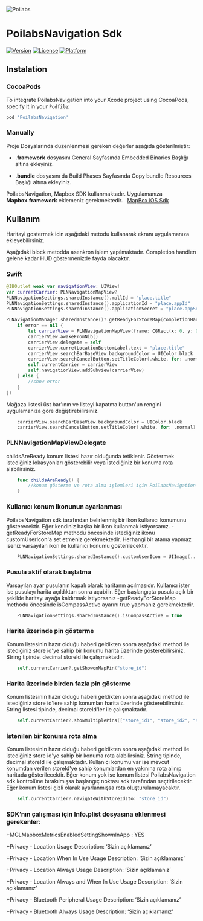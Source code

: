 ![Poilabs](https://www.poilabs.com/public/img/poi-labs-logo.png)

# PoilabsNavigation Sdk
[![Version](https://img.shields.io/cocoapods/v/PoilabsNavigation.svg?style=flat)](https://cocoapods.org/pods/PoilabsNavigation)
[![License](https://img.shields.io/cocoapods/l/PoilabsNavigation.svg?style=flat)](https://cocoapods.org/pods/PoilabsNavigation)
[![Platform](https://img.shields.io/cocoapods/p/PoilabsNavigation.svg?style=flat)](https://cocoapods.org/pods/PoilabsNavigation)

## Instalation

### CocoaPods

To integrate PoilabsNavigation into your Xcode project using CocoaPods, specify it in your `Podfile`:

```ruby
pod 'PoilabsNavigation'
```

### Manually

Proje Dosyalarında düzenlenmesi gereken değerler aşağıda gösterilmiştir:

* **.framework** dosyasını General Sayfasında Embedded Binaries Başlığı altına ekleyiniz.

* **.bundle** dosyasını da Build Phases  Sayfasında Copy bundle Resources Başlığı altına ekleyiniz.


PoilabsNavigation, Mapbox SDK kullanmaktadır. Uygulamanıza **Mapbox.framework** eklemeniz gerekmektedir.  
[MapBox iOS Sdk](https://www.mapbox.com/ios-sdk/)

## Kullanım

Haritayi gostermek icin aşağıdaki metodu kullanarak ekranı uygulamanıza ekleyebilirsiniz. 

Aşağıdaki block metodda asenkron işlem yapılmaktadır. Completion handlerı gelene kadar HUD göstermenizde fayda olacaktır.


### Swift

```swift
@IBOutlet weak var navigationView: UIView!
var currentCarrier: PLNNavigationMapView?
PLNNavigationSettings.sharedInstance().mallId = "place.title"
PLNNavigationSettings.sharedInstance().applicationId = "place.appId"         
PLNNavigationSettings.sharedInstance().applicationSecret = "place.appSecret"

PLNavigationManager.sharedInstance()?.getReadyForStoreMap(completionHandler: { (error) in
	if error == nil {
    	let carrierView = PLNNavigationMapView(frame: CGRect(x: 0, y: 0, width: self.navigationView.bounds.size.width, height: self.navigationView.bounds.size.height))
    	carrierView.awakeFromNib()
    	carrierView.delegate = self
    	carrierView.curretLocationBottomLabel.text = "place.title"
    	carrierView.searchBarBaseView.backgroundColor = UIColor.black
    	carrierView.searchCancelButton.setTitleColor(.white, for: .normal)
    	self.currentCarrier = carrierView
    	self.navigationView.addSubview(carrierView)
    } else {
    	//show error
    }
})
```
Mağaza listesi üst bar'ının ve listeyi kapatma button'un rengini uygulamanıza göre değiştirebilirsiniz. 

```swift
    carrierView.searchBarBaseView.backgroundColor = UIColor.black
    carrierView.searchCancelButton.setTitleColor(.white, for: .normal)
```

### PLNNavigationMapViewDelegate

childsAreReady konum listesi hazır olduğunda tetiklenir. Göstermek istediğiniz lokasyonları gösterebilir veya istediğiniz bir konuma rota alabilirsiniz. 

```swift
    func childsAreReady() {
        //konum gösterme ve rota alma işlemleri için PoilabsNavigation Sdk hazır
    }
```

### Kullanıcı konum ikonunun ayarlanması

PoilabsNavigation sdk tarafından belirlenmiş bir ikon kullanıcı konumunu gösterecektir. Eğer kendiniz başka bir ikon kullanmak istiyorsanız. -getReadyForStoreMap methodu öncesinde istediğiniz ikonu customUserIcon'a set etmeniz gerekmektedir. Herhangi bir atama yapmaz iseniz varsayılan ikon ile kullanıcı konumu gösterilecektir.

```swift
	PLNNavigationSettings.sharedInstance().customUserIcon = UIImage(...
```

### Pusula aktif olarak başlatma

Varsayılan ayar pusulanın kapalı olarak haritanın açılmasıdır. Kullanıcı ister ise pusulayı harita açıldıktan sonra açabilir. Eğer başlangıçta pusula açık bir şekilde haritayı ayağa kaldırmak istiyorsanız -getReadyForStoreMap methodu öncesinde isCompassActive ayarını true yapmanız gerekmektedir.

```swift
	PLNNavigationSettings.sharedInstance().isCompassActive = true
```

### Harita üzerinde pin gösterme

Konum listesinin hazır olduğu haberi geldikten sonra aşağıdaki method ile istediğiniz store id'ye sahip bir konumu harita üzerinde gösterebilirsiniz. String tipinde, decimal storeId ile çalışmaktadır. 

```swift
	self.currentCarrier?.getShowonMapPin("store_id")
```

### Harita üzerinde birden fazla pin gösterme

Konum listesinin hazır olduğu haberi geldikten sonra aşağıdaki method ile istediğiniz store id'lere sahip konumları harita üzerinde gösterebilirsiniz. String listesi tipinde, decimal storeId'ler ile çalışmaktadır. 

```swift
	self.currentCarrier?.showMultiplePins(["store_id1", "store_id2", "store_id3"])
```

### İstenilen bir konuma rota alma

Konum listesinin hazır olduğu haberi geldikten sonra aşağıdaki method ile istediğiniz store id'ye sahip bir konuma rota alabilirsiniz. String tipinde, decimal storeId ile çalışmaktadır. Kullanıcı konumu var ise mevcut konumdan verilen storeId'ye sahip konumlardan en yakınına rota alınıp haritada gösterilecektir. Eğer konum yok ise konum listesi PoilabsNavigation sdk kontrolüne bırakılmışsa başlangıç noktası sdk tarafından seçtirilecektir. Eğer konum listesi gizli olarak ayarlanmışsa rota oluşturulamayacaktır. 

```swift
	self.currentCarrier?.navigateWithStoreId(to: "store_id")
```

### SDK’nın çalışması için Info.plist dosyasına eklenmesi gerekenler:

+MGLMapboxMetricsEnabledSettingShownInApp : YES

+Privacy - Location Usage Description: ‘Sizin açıklamanız’

+Privacy - Location When In Use Usage Description: ‘Sizin açıklamanız’

+Privacy - Location Always Usage Description: ‘Sizin açıklamanız’

+Privacy - Location Always and When In Use Usage Description: ‘Sizin açıklamanız’

+Privacy - Bluetooth Peripheral Usage Description: ‘Sizin açıklamanız’

+Privacy - Bluetooth Always Usage Description: ‘Sizin açıklamanız’
